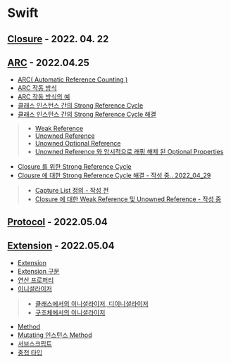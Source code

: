 # Swift

## [Closure](https://github.com/Raccoon97/Swift/blob/main/Closure.md) - 2022. 04. 22
## [ARC](https://github.com/Raccoon97/Swift/blob/main/ARC.md) - 2022.04.25
- [ARC( Automatic Reference Counting )](https://github.com/Raccoon97/Swift/blob/main/ARC.md#arc-automatic-reference-counting-)
- [ARC 작동 방식](https://github.com/Raccoon97/Swift/blob/main/ARC.md#arc-%EC%9E%91%EB%8F%99-%EB%B0%A9%EC%8B%9D)
- [ARC 작동 방식의 예](https://github.com/Raccoon97/Swift/blob/main/ARC.md#arc-%EC%9E%91%EB%8F%99-%EB%B0%A9%EC%8B%9D%EC%9D%98-%EC%98%88)
- [클래스 인스턴스 간의 Strong Reference Cycle](https://github.com/Raccoon97/Swift/blob/main/ARC.md#%ED%81%B4%EB%9E%98%EC%8A%A4-%EC%9D%B8%EC%8A%A4%ED%84%B4%EC%8A%A4-%EA%B0%84%EC%9D%98-strong-reference-cycle)
- [클래스 인스턴스 간의 Strong Reference Cycle 해결](https://github.com/Raccoon97/Swift/blob/main/ARC.md#%ED%81%B4%EB%9E%98%EC%8A%A4-%EC%9D%B8%EC%8A%A4%ED%84%B4%EC%8A%A4-%EA%B0%84%EC%9D%98-strong-reference-cycle-%ED%95%B4%EA%B2%B0)
>- [Weak Reference](https://github.com/Raccoon97/Swift/blob/main/ARC.md#weak-reference)
>- [Unowned Reference](https://github.com/Raccoon97/Swift/blob/main/ARC.md#unowned-reference)
>- [Unowned Optional Reference](https://github.com/Raccoon97/Swift/blob/main/ARC.md#unowned-optional-reference)
>- [Unowned Reference 와 암시적으로 래핑 해제 된 Optional Properties](https://github.com/Raccoon97/Swift/blob/main/ARC.md#unowned-reference-%EC%99%80-%EC%95%94%EC%8B%9C%EC%A0%81%EC%9C%BC%EB%A1%9C-%EB%9E%98%ED%95%91-%ED%95%B4%EC%A0%9C-%EB%90%9C-optional-properties)
- [Closure 를 위한 Strong Reference Cycle](https://github.com/Raccoon97/Swift/blob/main/ARC.md#closure-%EB%A5%BC-%EC%9C%84%ED%95%9C-strong-reference-cycle)
- [Clousre 에 대한 Strong Reference Cycle 해결 - 작성 중.. 2022_04_29](https://github.com/Raccoon97/Swift/blob/main/ARC.md#clousre-%EC%97%90-%EB%8C%80%ED%95%9C-strong-reference-cycle-%ED%95%B4%EA%B2%B0)
>- [Capture List 정의 - 작성 전](https://github.com/Raccoon97/Swift/blob/main/ARC.md#arc-automatic-reference-counting-)
>- [Closure 에 대한 Weak Reference 및 Unowned Reference - 작성 중](https://github.com/Raccoon97/Swift/blob/main/ARC.md#arc-automatic-reference-counting-)

## [Protocol](https://github.com/Raccoon97/Swift/blob/main/Protocol.md) - 2022.05.04
## [Extension](https://github.com/Raccoon97/Swift/blob/main/Extension.md) - 2022.05.04
- [Extension](https://github.com/Raccoon97/Swift/blob/main/Extension.md#extension)
- [Extension 구문](https://github.com/Raccoon97/Swift/blob/main/Extension.md#extension-%EA%B5%AC%EB%AC%B8)
- [연산 프로퍼티](https://github.com/Raccoon97/Swift/blob/main/Extension.md#%EC%97%B0%EC%82%B0-%ED%94%84%EB%A1%9C%ED%8D%BC%ED%8B%B0)
- [이니셜라이저](https://github.com/Raccoon97/Swift/blob/main/Extension.md#%EC%9D%B4%EB%8B%88%EC%85%9C%EB%9D%BC%EC%9D%B4%EC%A0%80)
>- [클래스에서의 이니셜라이저, 디이니셜라이저](https://github.com/Raccoon97/Swift/edit/main/Extension.md#%ED%81%B4%EB%9E%98%EC%8A%A4%EC%97%90%EC%84%9C%EC%9D%98-%EC%9D%B4%EB%8B%88%EC%85%9C%EB%9D%BC%EC%9D%B4%EC%A0%80-%EB%94%94%EC%9D%B4%EB%8B%88%EC%85%9C%EB%9D%BC%EC%9D%B4%EC%A0%80-extension)
>- [구조체에서의 이니셜라이저](https://github.com/Raccoon97/Swift/edit/main/Extension.md#%EA%B5%AC%EC%A1%B0%EC%B2%B4%EC%97%90%EC%84%9C%EC%9D%98-%EC%9D%B4%EB%8B%88%EC%85%9C%EB%9D%BC%EC%9D%B4%EC%A0%80)
- [Method](https://github.com/Raccoon97/Swift/blob/main/Extension.md#method)
- [Mutating 인스턴스 Method](https://github.com/Raccoon97/Swift/blob/main/Extension.md#mutating-%EC%9D%B8%EC%8A%A4%ED%84%B4%EC%8A%A4-method)
- [서브스크립트](https://github.com/Raccoon97/Swift/blob/main/Extension.md#%EC%84%9C%EB%B8%8C%EC%8A%A4%ED%81%AC%EB%A6%BD%ED%8A%B8)
- [중첩 타입](https://github.com/Raccoon97/Swift/blob/main/Extension.md#%EC%A4%91%EC%B2%A9-%ED%83%80%EC%9E%85)
